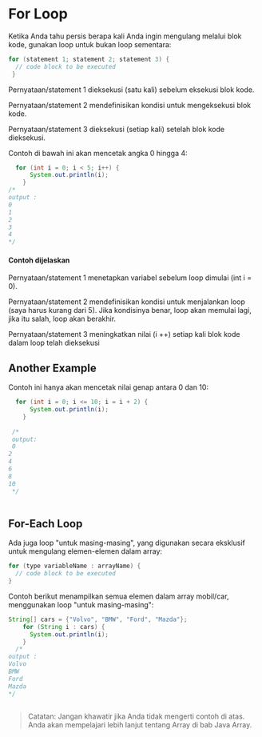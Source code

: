 # For Loop
Ketika Anda tahu persis berapa kali Anda ingin mengulang melalui blok kode, gunakan loop untuk bukan loop sementara:

```java
for (statement 1; statement 2; statement 3) {
  // code block to be executed
 }
```

Pernyataan/statement 1 dieksekusi (satu kali) sebelum eksekusi blok kode.

Pernyataan/statement 2 mendefinisikan kondisi untuk mengeksekusi blok kode.

Pernyataan/statement 3 dieksekusi (setiap kali) setelah blok kode dieksekusi.

Contoh di bawah ini akan mencetak angka 0 hingga 4:

```java
  for (int i = 0; i < 5; i++) {
      System.out.println(i);
    } 
/*
output :
0
1
2
3
4
*/    
```

#### Contoh dijelaskan
Pernyataan/statement 1 menetapkan variabel sebelum loop dimulai (int i = 0).

Pernyataan/statement 2 mendefinisikan kondisi untuk menjalankan loop (saya harus kurang dari 5). Jika kondisinya benar, loop akan memulai lagi, jika itu salah, loop akan berakhir.

Pernyataan/statement 3 meningkatkan nilai (i ++) setiap kali blok kode dalam loop telah dieksekusi

## Another Example

Contoh ini hanya akan mencetak nilai genap antara 0 dan 10:
```java
  for (int i = 0; i <= 10; i = i + 2) {
      System.out.println(i);
    }  
 
 /*
 output:
 0
2
4
6
8
10
 */   
 
```

## For-Each Loop

Ada juga loop "untuk masing-masing", yang digunakan secara eksklusif untuk mengulang elemen-elemen dalam array:

```java
for (type variableName : arrayName) {
  // code block to be executed
}
```
Contoh berikut menampilkan semua elemen dalam array mobil/car, menggunakan loop "untuk masing-masing":
```java
String[] cars = {"Volvo", "BMW", "Ford", "Mazda"};
    for (String i : cars) {
      System.out.println(i);
    }   
  /*
output :
Volvo
BMW
Ford
Mazda
*/ 
  
```
> Catatan: Jangan khawatir jika Anda tidak mengerti contoh di atas. Anda akan mempelajari lebih lanjut tentang Array di bab Java Array.
